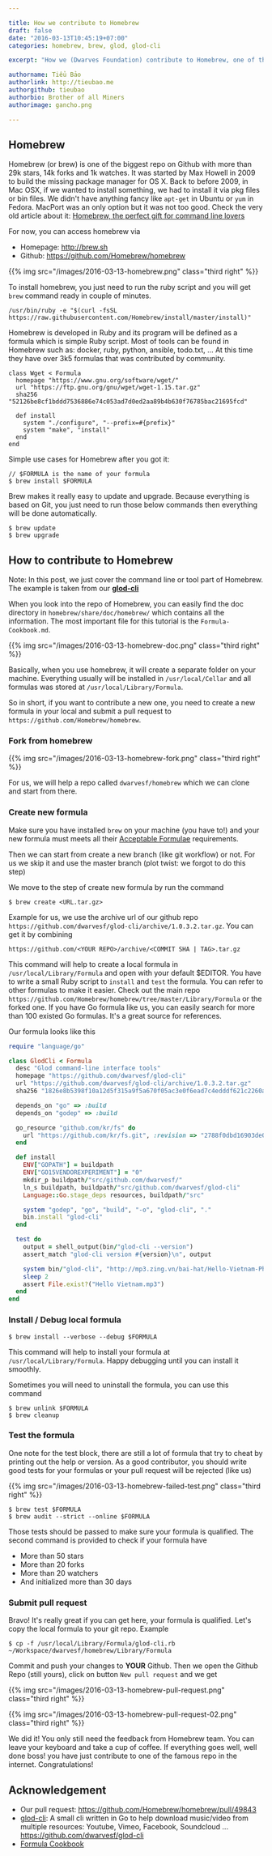 ```yaml
---

title: How we contribute to Homebrew
draft: false
date: "2016-03-13T10:45:19+07:00"
categories: homebrew, brew, glod, glod-cli

excerpt: "How we (Dwarves Foundation) contribute to Homebrew, one of the most famous repo in Github."

authorname: Tiểu Bảo
authorlink: http://tieubao.me
authorgithub: tieubao
authorbio: Brother of all Miners
authorimage: gancho.png

---
```


## Homebrew

Homebrew (or brew) is one of the biggest repo on Github with more than 29k stars, 14k forks and 1k watches. It was started by Max Howell in 2009 to build the missing package manager for OS X. Back to before 2009, in Mac OSX, if we wanted to install something, we had to install it via pkg files or bin files. We didn't have anything fancy like `apt-get` in Ubuntu or `yum` in Fedora. MacPort was an only option but it was not too good. Check the very old article about it: [Homebrew, the perfect gift for command line lovers](http://www.engadget.com/2009/12/25/homebrew-the-perfect-gift-for-command-line-lovers/)

For now, you can access homebrew via

- Homepage: http://brew.sh
- Github: https://github.com/Homebrew/homebrew

{{% img src="/images/2016-03-13-homebrew.png" class="third right" %}}

To install homebrew, you just need to run the ruby script and you will get `brew` command ready in couple of minutes. 

```
/usr/bin/ruby -e "$(curl -fsSL https://raw.githubusercontent.com/Homebrew/install/master/install)"
```

Homebrew is developed in Ruby and its program will be defined as a formula which is simple Ruby script. Most of tools can be found in Homebrew such as: docker, ruby, python, ansible, todo.txt, ... At this time they have over 3k5 formulas that was contributed by community.

```
class Wget < Formula
  homepage "https://www.gnu.org/software/wget/"
  url "https://ftp.gnu.org/gnu/wget/wget-1.15.tar.gz"
  sha256 "52126be8cf1bddd7536886e74c053ad7d0ed2aa89b4b630f76785bac21695fcd"

  def install
    system "./configure", "--prefix=#{prefix}"
    system "make", "install"
  end
end
```

Simple use cases for Homebrew after you got it:

```
// $FORMULA is the name of your formula
$ brew install $FORMULA
```

Brew makes it really easy to update and upgrade. Because everything is based on Git, you just need to run those below commands then everything will be done automatically.

```
$ brew update
$ brew upgrade
```

## How to contribute to Homebrew

Note: In this post, we just cover the command line or tool part of Homebrew. The example is taken from our [**glod-cli**](https://github.com/dwarvesf/glod-cli)

When you look into the repo of Homebrew, you can easily find the doc directory in `homebrew/share/doc/homebrew/` which contains all the information. The most important file for this tutorial is the `Formula-Cookbook.md`.

{{% img src="/images/2016-03-13-homebrew-doc.png" class="third right" %}}

Basically, when you use homebrew, it will create a separate folder on your machine. Everything usually will be installed in `/usr/local/Cellar` and all formulas was stored at `/usr/local/Library/Formula`.

So in short, if you want to contribute a new one, you need to create a new formula in your local and submit a pull request to `https://github.com/Homebrew/homebrew`.

### Fork from homebrew

{{% img src="/images/2016-03-13-homebrew-fork.png" class="third right" %}}

For us, we will help a repo called `dwarvesf/homebrew` which we can clone and start from there.

### Create new formula

Make sure you have installed `brew` on your machine (you have to!) and your new formula must meets all their [Acceptable Formulae](https://github.com/Homebrew/homebrew/blob/master/share/doc/homebrew/Acceptable-Formulae.md) requirements.

Then we can start from create a new branch (like git workflow) or not. For us we skip it and use the master branch (plot twist: we forgot to do this step)

We move to the step of create new formula by run the command 

```
$ brew create <URL.tar.gz>
```

Example for us, we use the archive url of our github repo `https://github.com/dwarvesf/glod-cli/archive/1.0.3.2.tar.gz`. You can get it by combining 

```
https://github.com/<YOUR REPO>/archive/<COMMIT SHA | TAG>.tar.gz
```

This command will help to create a local formula in `/usr/local/Library/Formula` and open with your default $EDITOR. You have to write a small Ruby script to `install` and `test` the formula. You can refer to other formulas to make it easier. Check out the main repo `https://github.com/Homebrew/homebrew/tree/master/Library/Formula` or the forked one. If you have Go formula like us, you can easily search for more than 100 existed Go formulas. It's a great source for references.

Our formula looks like this

``` ruby
require "language/go"

class GlodCli < Formula
  desc "Glod command-line interface tools"
  homepage "https://github.com/dwarvesf/glod-cli"
  url "https://github.com/dwarvesf/glod-cli/archive/1.0.3.2.tar.gz"
  sha256 "1826e8b5398f10a12d5f315a9f5a670f05ac3e0f6ead7c4edddf621c2260ae6c"

  depends_on "go" => :build
  depends_on "godep" => :build

  go_resource "github.com/kr/fs" do
    url "https://github.com/kr/fs.git", :revision => "2788f0dbd16903de03cb8186e5c7d97b69ad387b"
  end

  def install
    ENV["GOPATH"] = buildpath
    ENV["GO15VENDOREXPERIMENT"] = "0"
    mkdir_p buildpath/"src/github.com/dwarvesf/"
    ln_s buildpath, buildpath/"src/github.com/dwarvesf/glod-cli"
    Language::Go.stage_deps resources, buildpath/"src"

    system "godep", "go", "build", "-o", "glod-cli", "."
    bin.install "glod-cli"
  end

  test do
    output = shell_output(bin/"glod-cli --version")
    assert_match "glod-cli version #{version}\n", output

    system bin/"glod-cli", "http://mp3.zing.vn/bai-hat/Hello-Vietnam-Pham-Quynh-Anh/ZWZ9C8EB.html"
    sleep 2
    assert File.exist?("Hello Vietnam.mp3")
  end
end

```

### Install / Debug local formula

```
$ brew install --verbose --debug $FORMULA
```

This command will help to install your formula at `/usr/local/Library/Formula`. Happy debugging until you can install it smoothly.

Sometimes you will need to uninstall the formula, you can use this command

```
$ brew unlink $FORMULA
$ brew cleanup
```

### Test the formula

One note for the test block, there are still a lot of formula that try to cheat by printing out the help or version. As a good contributor, you should write good tests for your formulas or your pull request will be rejected (like us)

{{% img src="/images/2016-03-13-homebrew-failed-test.png" class="third right" %}}

```
$ brew test $FORMULA
$ brew audit --strict --online $FORMULA
```

Those tests should be passed to make sure your formula is qualified. The second command is provided to check if your formula have 

- More than 50 stars
- More than 20 forks
- More than 20 watchers 
- And initialized more than 30 days

### Submit pull request

Bravo! It's really great if you can get here, your formula is qualified. Let's copy the local formula to your git repo. Example

```
$ cp -f /usr/local/Library/Formula/glod-cli.rb ~/Workspace/dwarvesf/homebrew/Library/Formula
```

Commit and push your changes to **YOUR** Github. Then we open the Github Repo (still yours), click on button `New pull request` and we get 

{{% img src="/images/2016-03-13-homebrew-pull-request.png" class="third right" %}}

{{% img src="/images/2016-03-13-homebrew-pull-request-02.png" class="third right" %}}

We did it! You only still need the feedback from Homebrew team. You can leave your keyboard and take a cup of coffee. If everything goes well, well done boss! you have just contribute to one of the famous repo in the internet. Congratulations!

## Acknowledgement 

- Our pull request: https://github.com/Homebrew/homebrew/pull/49843
- [glod-cli](https://github.com/dwarvesf/glod-cli): A small cli written in Go to help download music/video from multiple resources: Youtube, Vimeo, Facebook, Soundcloud ... https://github.com/dwarvesf/glod-cli
- [Formula Cookbook](https://github.com/Homebrew/homebrew/blob/master/share/doc/homebrew/Formula-Cookbook.md)